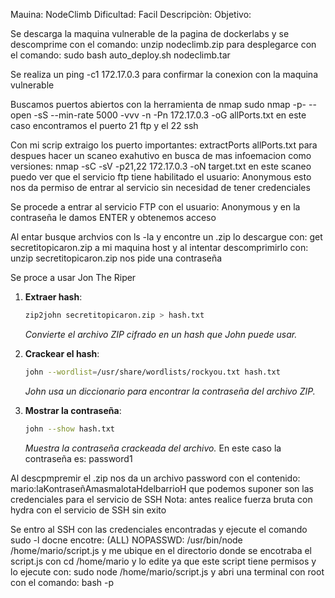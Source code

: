 Mauina: NodeClimb
Dificultad: Facil
Descripciòn:
Objetivo:


Se descarga la maquina vulnerable de la pagina de dockerlabs y se descomprime con el comando: unzip nodeclimb.zip para desplegarce con el comando: sudo bash auto_deploy.sh nodeclimb.tar


Se realiza un ping -c1 172.17.0.3 para confirmar la conexion con la maquina vulnerable


Buscamos puertos abiertos con la herramienta de nmap sudo nmap -p- --open -sS --min-rate 5000 -vvv -n -Pn 172.17.0.3 -oG allPorts.txt en este caso encontramos el puerto 21 ftp y el 22 ssh


Con mi scrip extraigo los puerto importantes: extractPorts allPorts.txt para despues hacer un scaneo exahutivo en busca de mas infoemacion como versiones: nmap -sC -sV -p21,22 172.17.0.3 -oN target.txt en este scaneo puedo ver que el servicio ftp tiene habilitado el 
usuario: Anonymous esto nos da permiso de entrar al servicio sin necesidad de tener credenciales



Se procede a entrar al servicio FTP con el usuario: Anonymous y en la contraseña le damos ENTER y obtenemos acceso



Al entar busque archvios con ls -la y encontre un .zip lo descargue con: get secretitopicaron.zip a mi maquina host y al intentar descomprimirlo con: unzip secretitopicaron.zip nos pide una contraseña


Se proce a usar Jon The Riper
1. **Extraer hash**:

   ```bash
   zip2john secretitopicaron.zip > hash.txt
   ```

   *Convierte el archivo ZIP cifrado en un hash que John puede usar.*

2. **Crackear el hash**:

   ```bash
   john --wordlist=/usr/share/wordlists/rockyou.txt hash.txt
   ```

   *John usa un diccionario para encontrar la contraseña del archivo ZIP.*

3. **Mostrar la contraseña**:

   ```bash
   john --show hash.txt
   ```

   *Muestra la contraseña crackeada del archivo.*
En este caso la contraseña es: password1



Al descpmpremir el .zip nos da un archivo password con el contenido: mario:laKontraseñAmasmalotaHdelbarrioH que podemos suponer son las credenciales para el servicio de SSH
Nota: antes realice fuerza bruta con hydra con el servicio de SSH sin exito


Se entro al SSH con las credenciales encontradas y ejecute el comando sudo -l docne encotre: (ALL) NOPASSWD: /usr/bin/node /home/mario/script.js y me ubique en el directorio donde se encotraba el script.js con cd /home/mario y lo edite ya que este 
script tiene permisos y lo ejecute con: sudo node /home/mario/script.js y abri una terminal con root con el comando: bash -p
